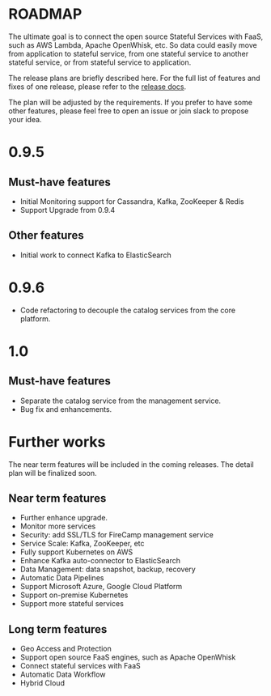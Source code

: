 # ROADMAP

The ultimate goal is to connect the open source Stateful Services with FaaS, such as AWS Lambda, Apache OpenWhisk, etc. So data could easily move from application to stateful service, from one stateful service to another stateful service, or from stateful service to application.

The release plans are briefly described here. For the full list of features and fixes of one release, please refer to the [release docs](https://github.com/jazzl0ver/firecamp/tree/master/docs/releases).

The plan will be adjusted by the requirements. If you prefer to have some other features, please feel free to open an issue or join slack to propose your idea.


# 0.9.5

## Must-have features

* Initial Monitoring support for Cassandra, Kafka, ZooKeeper & Redis
* Support Upgrade from 0.9.4

## Other features

* Initial work to connect Kafka to ElasticSearch

# 0.9.6

* Code refactoring to decouple the catalog services from the core platform.

# 1.0

## Must-have features

* Separate the catalog service from the management service.
* Bug fix and enhancements.


# Further works

The near term features will be included in the coming releases. The detail plan will be finalized soon.

## Near term features

* Further enhance upgrade.
* Monitor more services
* Security: add SSL/TLS for FireCamp management service
* Service Scale: Kafka, ZooKeeper, etc
* Fully support Kubernetes on AWS
* Enhance Kafka auto-connector to ElasticSearch
* Data Management: data snapshot, backup, recovery
* Automatic Data Pipelines
* Support Microsoft Azure, Google Cloud Platform
* Support on-premise Kubernetes
* Support more stateful services

## Long term features

* Geo Access and Protection
* Support open source FaaS engines, such as Apache OpenWhisk
* Connect stateful services with FaaS
* Automatic Data Workflow
* Hybrid Cloud


